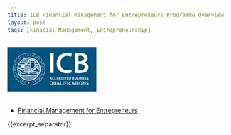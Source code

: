 ```yaml
---
title: ICB Financial Management for Entrepreneurs Programme Overview
layout: post
tags: [Finacial Management, Entrepreneurship]
---
```


![alt text](/img/acc/icb-logo.jpg "")

<ul>
   <li><a href="/icb-financial-management-for-entrepreneurs-course/"> Financial Management for Entrepreneurs </a></li> 
</ul> 

{{excerpt_separator}}